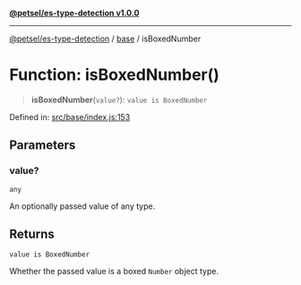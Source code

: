 [**@petsel/es-type-detection v1.0.0**](../../README.md)

***

[@petsel/es-type-detection](../../modules.md) / [base](../README.md) / isBoxedNumber

# Function: isBoxedNumber()

> **isBoxedNumber**(`value?`): `value is BoxedNumber`

Defined in: [src/base/index.js:153](https://github.com/petsel/es-type-detection/blob/ee065d8dbfab0995c95e9bb864d87647f5391dda/src/base/index.js#L153)

## Parameters

### value?

`any`

An optionally passed value of any type.

## Returns

`value is BoxedNumber`

Whether the passed value is a boxed `Number` object type.
